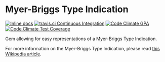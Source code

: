 Myer-Briggs Type Indication
===========================

[![Inline docs](http://inch-ci.org/github/k2b6s9j/mbti.svg?branch=master&style=flat-square)](http://inch-ci.org/github/k2b6s9j/mbti)
[![travis.ci Continuous Integration](http://img.shields.io/travis/k2b6s9j/mbti.svg?style=flat-square)](https://travis-ci.org/k2b6s9j/mbti)
[![Code Climate GPA](http://img.shields.io/codeclimate/github/k2b6s9j/mbti.svg?style=flat-square)](https://codeclimate.com/github/k2b6s9j/mbti)
[![Code Climate Test Coverage](https://img.shields.io/codeclimate/coverage/github/k2b6s9j/mbti.svg?style=flat-square)](https://codeclimate.com/github/k2b6s9j/mbti)

Gem allowing for easy representations of a Myer-Briggs Type Indication.

For more information on the Myer-Briggs Type Indication, please read [this Wikipedia article](https://en.wikipedia.org/wiki/Myers-Briggs_Type_Indicator).
